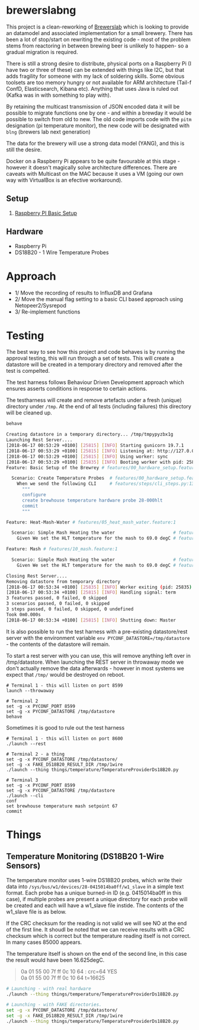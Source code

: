 # brewerslabng

This project is a clean-reworking of [Brewerslab](https://github.com/allena29/brewerslab) which is looking to provide an datamodel and associated implementation for a small brewery. There has been a lot of stop/start on rewriting the existing code - most of the problem stems from reactoring in between brewing beer is unlikely to happen- so a gradual migration is required.

There is still a strong desire to distribute, physical ports on a Raspberry Pi (I have two or three of these) can be extended with things like I2C, but that adds fragility for someone with my lack of soldering skills. Some obvious toolsets are too memory hungry or not available for ARM architecture (Tail-f ConfD, Elasticsearch, Kibana etc). Anything that uses Java is ruled out (Kafka was in with something to play with).

By retaining the multicast transmission of JSON encoded data it will be possible to migrate functions one by one - and within a brewday it would be possible to switch from old to new. The old code imports code with the `pitm` designation (pi temperature monitor), the new code will be designated with `blng` (brewers lab next generation)

The data for the brewery will use a strong data model (YANG), and this is still the desire.

Docker on a Raspberry Pi appears to be quite favourable at this stage - however it doesn't magically solve architecture differences. There are caveats with Multicast on the MAC because it uses a VM (going our own way with VirtualBox is an efective workaround).


## Setup

1. [Raspberry PI Basic Setup](Documentation/RaspberryPi.md)


## Hardware 

- Raspberry Pi 
- DS18B20 - 1 Wire Temperature Probes



# Approach

- 1/ Move the recording of results to InfluxDB and Grafana
- 2/ Move the manual flag setting to a basic CLI based approach using Netopeer2/Sysrepod
- 3/ Re-implement functions

# Testing

The best way to see how this project and code behaves is by running the approval testing, this will run through a set of tests. This will create a datastore will be created in a temporary directory and removed after the test is compelted. 

The test harness follows Behaviour Driven Development approach which ensures asserts conditions in response to certain actions.

The testharness will create and remove artefacts under a fresh (unique) directory under `/tmp`. At the end of all tests (including failures) this directory will be cleaned up.

```bash
behave

Creating datastore in a temporary directory... /tmp/tmpypyzbx1g
Launching Rest Server....
[2018-06-17 00:53:29 +0100] [25815] [INFO] Starting gunicorn 19.7.1
[2018-06-17 00:53:29 +0100] [25815] [INFO] Listening at: http://127.0.0.1:8599 (25815)
[2018-06-17 00:53:29 +0100] [25815] [INFO] Using worker: sync
[2018-06-17 00:53:29 +0100] [25835] [INFO] Booting worker with pid: 25835
Feature: Basic Setup of the Brewrey # features/00_hardware_setup.feature:1

  Scenario: Create Temperature Probes  # features/00_hardware_setup.feature:3
    When we send the following CLI     # features/steps/cli_steps.py:13 0.000s
      """
      configure
      create brewhouse temperature hardware probe 28-000hlt
      commit
      """

Feature: Heat-Mash-Water # features/05_heat_mash_water.feature:1

  Scenario: Simple Mash Heating the water                      # features/05_heat_mash_water.feature:3
    Given We set the HLT temperature for the mash to 69.0 degC # features/steps/cli_steps.py:23 0.000s

Feature: Mash # features/10_mash.feature:1

  Scenario: Simple Mash Heating the water                      # features/10_mash.feature:3
    Given We set the HLT temperature for the mash to 69.0 degC # features/steps/cli_steps.py:23 0.000s

Closing Rest Server....
Removing datastore from temporary directory
[2018-06-17 00:53:34 +0100] [25835] [INFO] Worker exiting (pid: 25835)
[2018-06-17 00:53:34 +0100] [25815] [INFO] Handling signal: term
3 features passed, 0 failed, 0 skipped
3 scenarios passed, 0 failed, 0 skipped
3 steps passed, 0 failed, 0 skipped, 0 undefined
Took 0m0.000s
[2018-06-17 00:53:34 +0100] [25815] [INFO] Shutting down: Master
```

It is also possible to run the test harness with a pre-existing datastore/rest server with the environment variable `env PYCONF_DATASTORE=/tmp/datastore` - the contents of the datastore will remain.

To start a rest server with you can use, this will remove anything left over in /tmp/datastore. When launching the REST server in throwaway mode we don't actually remove the data afterwards - however in most systems we expect that `/tmp/` would be destroyed on reboot.

```
# Terminal 1 - this will listen on port 8599
launch --throwaway

# Terminal 2
set -g -x PYCONF_PORT 8599
set -g -x PYCONF_DATASTORE /tmp/datastore 
behave
```

Sometimes it is good to rule out the test harness

```
# Terminal 1 - this will listen on port 8600
./launch --rest

# Terminal 2 - a thing
set -g -x PYCONF_DATASTORE /tmp/datastore/
set -g -x FAKE_DS18B20_RESULT_DIR /tmp/1wire
./launch --thing things/temperature/TemperatureProviderDs18B20.py

# Terminal 3
set -g -x PYCONF_PORT 8599
set -g -x PYCONF_DATASTORE /tmp/datastore 
./launch --cli
conf
set brewhouse temperature mash setpoint 67
commit
```


# Things

## Temperature Monitoring (DS18B20 1-Wire Sensors)

The temperature monitor uses 1-wire DS18B20 probes, which write their data into `/sys/bus/w1/devices/28-0415014ba0ff/w1_slave` in a simple text format. Each probe has a unique burned-in ID (e.g. 0415014ba0ff in this case), if multiple probes are present a unique directory for each probe will be created and each will have a w1\_slave file instide. The contents of the w1\_slave file is as below. 

If the CRC checksum for the reading is not valid we will see NO at the end of the first line. It shoudl be noted that we can receive results with a CRC checksum which is correct but the temperature reading itself is not correct. In many cases 85000 appears. 

The temperature itself is shown on the end of the second line, in this case the result would have been 16.625degC.


> 0a 01 55 00 7f ff 0c 10 64 : crc=64 YES  
> 0a 01 55 00 7f ff 0c 10 64 t=16625



```bash
# Launching - with real hardware
./launch --thing things/temperature/TemperatureProviderDs18B20.py

# Launching - with FAKE directories.
set -g -x PYCONF_DATASTORE /tmp/datastore/
set -g -x FAKE_DS18B20_RESULT_DIR /tmp/1wire
./launch --thing things/temperature/TemperatureProviderDs18B20.py
```



